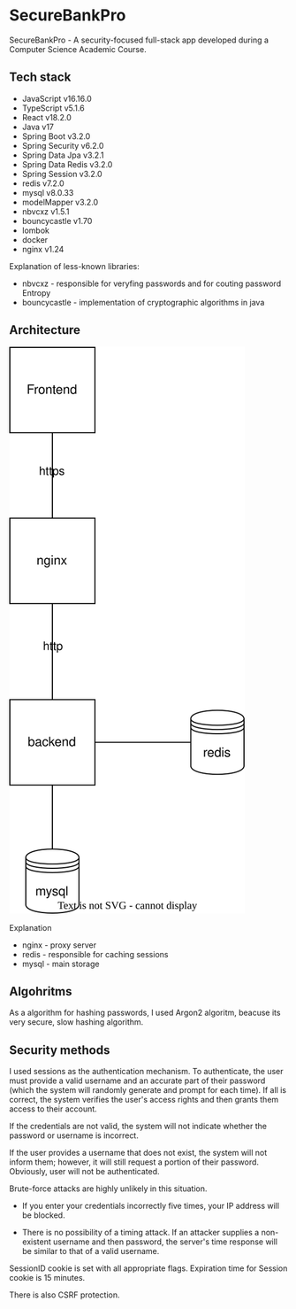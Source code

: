 # SecureBankPro

SecureBankPro - A security-focused full-stack app developed during a Computer Science Academic Course.

## Tech stack

- JavaScript v16.16.0
- TypeScript v5.1.6
- React v18.2.0
- Java v17
- Spring Boot v3.2.0
- Spring Security v6.2.0
- Spring Data Jpa v3.2.1
- Spring Data Redis v3.2.0
- Spring Session v3.2.0
- redis v7.2.0
- mysql v8.0.33
- modelMapper v3.2.0
- nbvcxz v1.5.1
- bouncycastle v1.70
- lombok
- docker
- nginx v1.24

Explanation of less-known libraries:

- nbvcxz - responsible for veryfing passwords and for couting password Entropy
- bouncycastle - implementation of cryptographic algorithms in java

## Architecture

<img src=" documentation/Architecture.drawio.svg" >

Explanation

- nginx - proxy server
- redis - responsible for caching sessions
- mysql - main storage

## Algohritms

As a algorithm for hashing passwords, I used Argon2 algoritm, beacuse its very secure, slow hashing algorithm.

## Security methods

I used sessions as the authentication mechanism. To authenticate, the user must provide a valid username and an accurate part of their password (which the system will randomly generate and prompt for each time). If all is correct, the system verifies the user's access rights and then grants them access to their account.

If the credentials are not valid, the system will not indicate whether the password or username is incorrect.

If the user provides a username that does not exist, the system will not inform them; however, it will still request a portion of their password. Obviously, user will not be authenticated.

Brute-force attacks are highly unlikely in this situation.

- If you enter your credentials incorrectly five times, your IP address will be blocked.

- There is no possibility of a timing attack. If an attacker supplies a non-existent username and then password, the server's time response will be similar to that of a valid username.

SessionID cookie is set with all appropriate flags. Expiration time for Session cookie is 15 minutes.

There is also CSRF protection.
